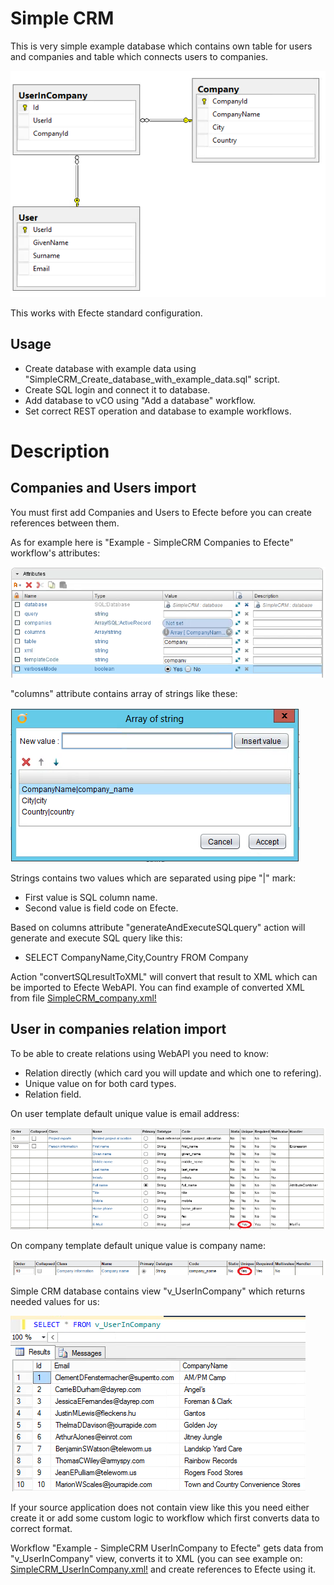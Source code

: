 # Simple CRM
This is very simple example database which contains own table for users and companies and table which connects users to companies.

![Alt text](https://raw.githubusercontent.com/olljanat/vco-efecte/master/ExampleSources/SimpleCRM/SimpleCRM-database_structure.PNG "Database structure")

This works with Efecte standard configuration.


## Usage
* Create database with example data using "SimpleCRM_Create_database_with_example_data.sql" script.
* Create SQL login and connect it to database.
* Add database to vCO using "Add a database" workflow.
* Set correct REST operation and database to example workflows.

# Description
## Companies and Users import
You must first add Companies and Users to Efecte before you can create references between them.

As for example here is "Example - SimpleCRM Companies to Efecte" workflow's attributes:

![Alt text](https://raw.githubusercontent.com/olljanat/vco-efecte/master/ExampleSources/SimpleCRM/SimpleCRM-workflow_attributes.PNG "Worklow attributes")


"columns" attribute contains array of strings like these:

![Alt text](https://raw.githubusercontent.com/olljanat/vco-efecte/master/ExampleSources/SimpleCRM/SimpleCRM-Company-columns-attribute_map.PNG "Company table, columns attribute map")

Strings contains two values which are separated using pipe "|" mark:
* First value is SQL column name.
* Second value is field code on Efecte.

Based on columns attribute "generateAndExecuteSQLquery" action will generate and execute SQL query like this:
* SELECT CompanyName,City,Country FROM Company

Action "convertSQLresultToXML" will convert that result to XML which can be imported to Efecte WebAPI.
You can find example of converted XML from file [SimpleCRM_company.xml!](SimpleCRM_company.xml)

## User in companies relation import
To be able to create relations using WebAPI you need to know:
* Relation directly (which card you will update and which one to refering).
* Unique value on for both card types.
* Relation field.

On user template default unique value is email address:

![Alt text](https://raw.githubusercontent.com/olljanat/vco-efecte/master/ExampleSources/SimpleCRM/Efecte_user_template.PNG "User template")


On company template default unique value is company name:

![Alt text](https://raw.githubusercontent.com/olljanat/vco-efecte/master/ExampleSources/SimpleCRM/Efecte_company_template.PNG "Company template")


Simple CRM database contains view "v_UserInCompany" which returns needed values for us:

![Alt text](https://raw.githubusercontent.com/olljanat/vco-efecte/master/ExampleSources/SimpleCRM/SimpleCRM-UserInCompany_view.PNG "SQL view v_UserInCompany")

If your source application does not contain view like this you need either create it or add some custom logic to workflow which first converts data to correct format.


Workflow "Example - SimpleCRM UserInCompany to Efecte" gets data from "v_UserInCompany" view, converts it to XML (you can see example on: [SimpleCRM_UserInCompany.xml!](SimpleCRM_UserInCompany.xml) and create references to Efecte using it.

